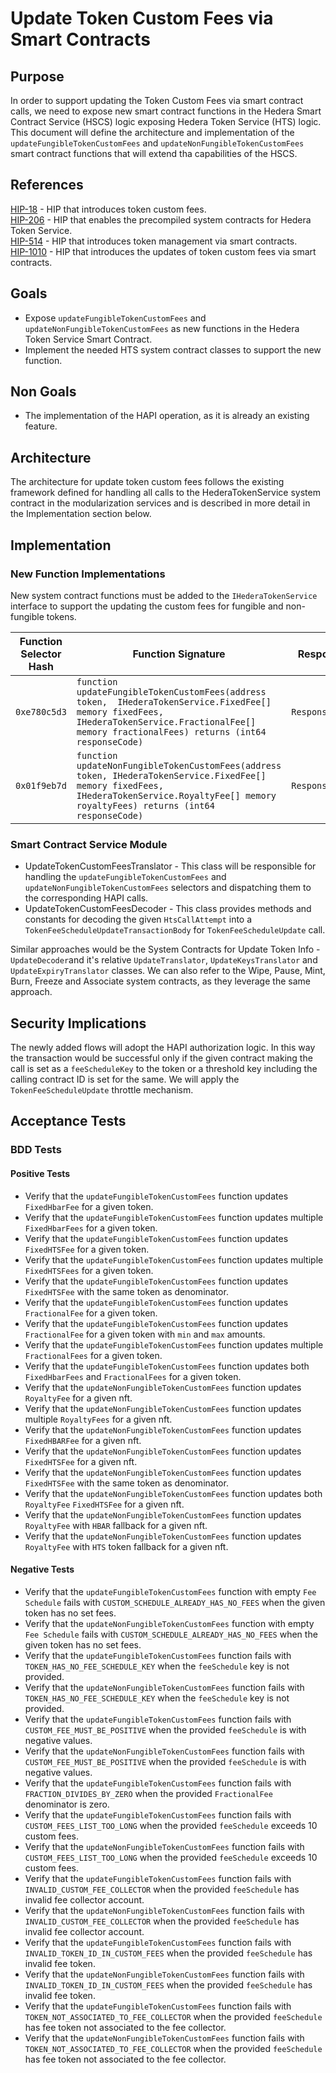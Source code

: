 # Update Token Custom Fees via Smart Contracts

## Purpose

In order to support updating the Token Custom Fees via smart contract calls, we need to expose new smart contract functions in the Hedera Smart Contract Service (HSCS) logic exposing Hedera Token Service (HTS) logic. This document will define the architecture and implementation of the `updateFungibleTokenCustomFees` and `updateNonFungibleTokenCustomFees` smart contract functions that will extend tha capabilities of the HSCS.

## References

[HIP-18](https://hips.hedera.com/hip/hip-18) - HIP that introduces token custom fees.\
[HIP-206](https://hips.hedera.com/hip/hip-206) - HIP that enables the precompiled system contracts for Hedera Token Service.\
[HIP-514](https://hips.hedera.com/hip/hip-514) - HIP that introduces token management via smart contracts.\
[HIP-1010](https://hips.hedera.com/hip/hip-1010) - HIP that introduces the updates of token custom fees via smart contracts.

## Goals

- Expose `updateFungibleTokenCustomFees` and `updateNonFungibleTokenCustomFees` as new functions in the Hedera Token Service Smart Contract.
- Implement the needed HTS system contract classes to support the new function.

## Non Goals

- The implementation of the HAPI operation, as it is already an existing feature.

## Architecture

The architecture for update token custom fees follows the existing framework defined for handling all calls to the HederaTokenService system contract in the modularization services and is described in more detail in the Implementation section below.

## Implementation

### New Function Implementations

New system contract functions must be added to the `IHederaTokenService` interface to support the updating the custom fees for fungible and non-fungible tokens.

| Function Selector Hash |                                                                                        Function Signature                                                                                         |    Response    |                                 |
|------------------------|---------------------------------------------------------------------------------------------------------------------------------------------------------------------------------------------------|----------------|---------------------------------|
| `0xe780c5d3`           | `function updateFungibleTokenCustomFees(address token,  IHederaTokenService.FixedFee[] memory fixedFees, IHederaTokenService.FractionalFee[] memory fractionalFees) returns (int64 responseCode)` | `ResponseCode` | The response code from the call |
| `0x01f9eb7d`           | `function updateNonFungibleTokenCustomFees(address token, IHederaTokenService.FixedFee[] memory fixedFees, IHederaTokenService.RoyaltyFee[] memory royaltyFees) returns (int64 responseCode)`     | `ResponseCode` | The response code from the call |

### Smart Contract Service Module

- UpdateTokenCustomFeesTranslator - This class will be responsible for handling the `updateFungibleTokenCustomFees` and `updateNonFungibleTokenCustomFees` selectors and dispatching them to the corresponding HAPI calls.
- UpdateTokenCustomFeesDecoder - This class provides methods  and constants for decoding the given `HtsCallAttempt` into a `TokenFeeScheduleUpdateTransactionBody` for `TokenFeeScheduleUpdate` call.

Similar approaches would be the System Contracts for Update Token Info - `UpdateDecoder`and it's relative `UpdateTranslator`, `UpdateKeysTranslator` and `UpdateExpiryTranslator` classes.
We can also refer to the Wipe, Pause, Mint, Burn, Freeze and Associate system contracts, as they leverage the same approach.

## Security Implications

The newly added flows will adopt the HAPI authorization logic. In this way the transaction would be successful only if the given contract making the call is set as a `feeScheduleKey` to the token or a threshold key including the calling contract ID is set for the same.
We will apply the `TokenFeeScheduleUpdate` throttle mechanism.

## Acceptance Tests

### BDD Tests

#### Positive Tests

- Verify that the `updateFungibleTokenCustomFees` function updates `FixedHbarFee` for a given token.
- Verify that the `updateFungibleTokenCustomFees` function updates multiple `FixedHbarFees` for a given token.
- Verify that the `updateFungibleTokenCustomFees` function updates `FixedHTSFee` for a given token.
- Verify that the `updateFungibleTokenCustomFees` function updates multiple `FixedHTSFees` for a given token.
- Verify that the `updateFungibleTokenCustomFees` function updates `FixedHTSFee` with the same token as denominator.
- Verify that the `updateFungibleTokenCustomFees` function updates `FractionalFee` for a given token.
- Verify that the `updateFungibleTokenCustomFees` function updates `FractionalFee` for a given token with `min` and `max` amounts.
- Verify that the `updateFungibleTokenCustomFees` function updates multiple `FractionalFees` for a given token.
- Verify that the `updateFungibleTokenCustomFees` function updates both `FixedHbarFees` and `FractionalFees` for a given token.
- Verify that the `updateNonFungibleTokenCustomFees` function updates `RoyaltyFee` for a given nft.
- Verify that the `updateNonFungibleTokenCustomFees` function updates multiple `RoyaltyFees` for a given nft.
- Verify that the `updateNonFungibleTokenCustomFees` function updates `FixedHBARFee` for a given nft.
- Verify that the `updateNonFungibleTokenCustomFees` function updates `FixedHTSFee` for a given nft.
- Verify that the `updateNonFungibleTokenCustomFees` function updates `FixedHTSFee` with the same token as denominator.
- Verify that the `updateNonFungibleTokenCustomFees` function updates both `RoyaltyFee` `FixedHTSFee` for a given nft.
- Verify that the `updateNonFungibleTokenCustomFees` function updates `RoyaltyFee` with `HBAR` fallback for a given nft.
- Verify that the `updateNonFungibleTokenCustomFees` function updates `RoyaltyFee` with `HTS` token fallback for a given nft.

#### Negative Tests

- Verify that the `updateFungibleTokenCustomFees` function with empty `Fee Schedule` fails with `CUSTOM_SCHEDULE_ALREADY_HAS_NO_FEES` when the given token has no set fees.
- Verify that the `updateNonFungibleTokenCustomFees` function with empty `Fee Schedule` fails with `CUSTOM_SCHEDULE_ALREADY_HAS_NO_FEES` when the given token has no set fees.
- Verify that the `updateFungibleTokenCustomFees` function fails with `TOKEN_HAS_NO_FEE_SCHEDULE_KEY` when the `feeSchedule` key is not provided.
- Verify that the `updateNonFungibleTokenCustomFees` function fails with `TOKEN_HAS_NO_FEE_SCHEDULE_KEY` when the `feeSchedule` key is not provided.
- Verify that the `updateFungibleTokenCustomFees` function fails with `CUSTOM_FEE_MUST_BE_POSITIVE` when the provided `feeSchedule` is with negative values.
- Verify that the `updateNonFungibleTokenCustomFees` function fails with `CUSTOM_FEE_MUST_BE_POSITIVE` when the provided `feeSchedule` is with negative values.
- Verify that the `updateFungibleTokenCustomFees` function fails with `FRACTION_DIVIDES_BY_ZERO` when the provided `FractionalFee` denominator is zero.
- Verify that the `updateFungibleTokenCustomFees` function fails with `CUSTOM_FEES_LIST_TOO_LONG` when the provided `feeSchedule` exceeds 10 custom fees.
- Verify that the `updateNonFungibleTokenCustomFees` function fails with `CUSTOM_FEES_LIST_TOO_LONG` when the provided `feeSchedule` exceeds 10 custom fees.
- Verify that the `updateFungibleTokenCustomFees` function fails with `INVALID_CUSTOM_FEE_COLLECTOR` when the provided `feeSchedule` has invalid fee collector account.
- Verify that the `updateNonFungibleTokenCustomFees` function fails with `INVALID_CUSTOM_FEE_COLLECTOR` when the provided `feeSchedule` has invalid fee collector account.
- Verify that the `updateFungibleTokenCustomFees` function fails with `INVALID_TOKEN_ID_IN_CUSTOM_FEES` when the provided `feeSchedule` has invalid fee token.
- Verify that the `updateNonFungibleTokenCustomFees` function fails with `INVALID_TOKEN_ID_IN_CUSTOM_FEES` when the provided `feeSchedule` has invalid fee token.
- Verify that the `updateFungibleTokenCustomFees` function fails with `TOKEN_NOT_ASSOCIATED_TO_FEE_COLLECTOR` when the provided `feeSchedule` has fee token not associated to the fee collector.
- Verify that the `updateNonFungibleTokenCustomFees` function fails with `TOKEN_NOT_ASSOCIATED_TO_FEE_COLLECTOR` when the provided `feeSchedule` has fee token not associated to the fee collector.
